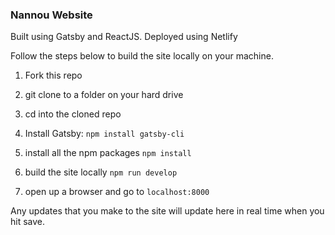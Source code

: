 ### Nannou Website

Built using Gatsby and ReactJS. Deployed using Netlify 

Follow the steps below to build the site locally on your machine.

1. Fork this repo
2. git clone to a folder on your hard drive 
3. cd into the cloned repo 
4. Install Gatsby: 
```npm install gatsby-cli```

5. install all the npm packages ```npm install```
6. build the site locally ```npm run develop```
7. open up a browser and go to ```localhost:8000```

Any updates that you make to the site will update here in real time when you hit save. 
